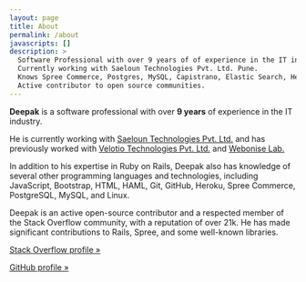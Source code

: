 ```yaml
---
layout: page
title: About
permalink: /about
javascripts: []
description: >
  Software Professional with over 9 years of of experience in the IT industry.
  Currently working with Saeloun Technologies Pvt. Ltd. Pune.
  Knows Spree Commerce, Postgres, MySQL, Capistrano, Elastic Search, Heroku, SendGrid, AWS, Azure and more.
  Active contributor to open source communities.
---
```


<p>
<strong>Deepak</strong>
is a software professional with over
<strong>9 years</strong>
of experience in the IT industry.
</p>

<p>
He is currently working with
<a href="https://www.saeloun.com/" class="orange" target='_blank'>Saeloun Technologies Pvt. Ltd.</a>
and has previously worked with
<a href="https://www.velotio.com/" class="orange" target='_blank'>Velotio Technologies Pvt. Ltd.</a>
and
<a href="https://www.webonise.com/" class="orange" target='_blank'>Webonise Lab.</a>
</p>

<p>
In addition to his expertise in Ruby on Rails,
Deepak also has knowledge of several other programming languages
and
technologies,
including
JavaScript,
Bootstrap,
HTML,
HAML,
Git,
GitHub,
Heroku,
Spree Commerce,
PostgreSQL,
MySQL,
and
Linux.
</p>

<p>
Deepak is an active open-source contributor
and
a respected member of the Stack Overflow community,
with a reputation of over 21k.
He has made significant contributions to Rails,
Spree,
and
some well-known libraries.
</p>

<p>
<a href="https://stackoverflow.com/users/4758119/deepak-mahakale?tab=profile" class="orange" target="_blank"> Stack Overflow profile »</a>
</p>
<p>
<a href="https://github.com/deepakmahakale" class="orange" target="_blank"> GitHub profile »</a>
</p>
